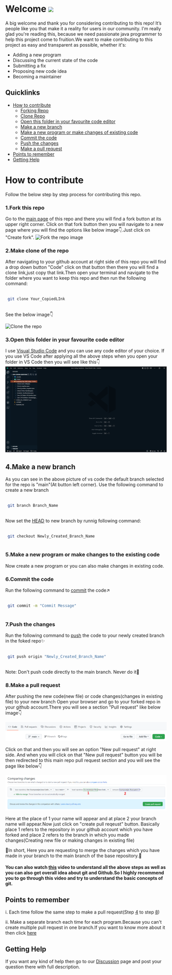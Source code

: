 # Welcome <img src="https://github.com/TheDudeThatCode/TheDudeThatCode/blob/master/Assets/Hi.gif" width="29px">

A big welcome and thank you for considering contributing to this repo! It’s people like you that make it a reality for users in our community.
I'm really glad you're reading this, because we need passionate java programmer to help this project come to fruition.We want to make contributing to 
this project as easy and transparent as possible, whether it's:

- Adding a new program
- Discussing the current state of the code
- Submitting a fix
- Proposing new code idea
- Becoming a maintainer


## Quicklinks

* [How to contribute](#How-to-contribute)
    * [Forking Repo](#1.Fork-this-repo)
    * [Clone Repo](#2.Make-clone-of-the-repo)
    * [Open this folder in your favourite code editor](#3.Open-this-folder-in-your-favourite-code-editor)
    * [Make a new branch](#4.Make-a-new-branch)
    * [Make a new program or make changes of existing code](###5.Make-a-new-program-or-make-changes-of-existing-code)
    * [Commit the code](#6.Commit-the-code)
    * [Push the changes](#7.Push-the-changes)
    * [Make a pull request](#8.Make-a-pull-request)
* [Points to remember](#Points-to-remember)
* [Getting Help](#getting-help)

# How to contribute

Follow the below step by step process for contributing this repo.

### 1.Fork this repo

Go to the [main page](https://github.com/Dev-Soumyaranjan/Java-Coding-Questions) of this repo and there you will find a fork button at its upper right corner. Click
on that fork button then you will navigate to a new page where you will find the options like below image👇.Just click on "Create fork".
<img src="https://github.com/Dev-Soumyaranjan/Java-Coding-Questions/blob/main/images/fork.png" alt="Fork the repo image">

### 2.Make clone of the repo

After navigating to your github account at right side of this repo you will find a drop down button "Code" click on that button then there you will find a clone link,just
copy that link.Then open your terminal and navigate to the folder where you want to keep this repo and then run the following command:

```bash

 git clone Your_CopiedLInk
 
```
See the below image👇

<img src="https://github.com/Dev-Soumyaranjan/Java-Coding-Questions/blob/main/images/cloning%20repo.png" alt="Clone the repo">


### 3.Open this folder in your favourite code editor

I use [Visual Studio Code](https://code.visualstudio.com/download) and you can use any code editor of your choice.
If you use VS Code after applying all the above steps when you open your folder in VS Code then you will see like this👇
<img src="https://github.com/Dev-Soumyaranjan/Dev-Soumyaranjan/blob/main/Assets/vs%20code.png" alt="VS code">

## 4.Make a new branch

As you can see in the above picture of vs code the default branch selected for the repo is "main"(At button left corner).
Use the following command to create a new branch

```bash

 git branch Branch_Name
 
```

Now set the [HEAD](https://stackoverflow.com/questions/2304087/what-is-head-in-git#:~:text=The%20HEAD%20in%20Git%20is,the%20next%20commit%20you%20do.) to new branch by runnig following command:


```bash

 git checkout Newly_Created_Branch_Name
 
```


### 5.Make a new program or make changes to the existing code

Now create a new program or you can also make changes in existing code.


### 6.Commit the code

Run the following command to [commit](https://en.wikipedia.org/wiki/Commit_(version_control)) the code↗️

```bash

 git commit -m "Commit Message"
 
```

### 7.Push the changes

Run the following command to [push](https://en.wikipedia.org/wiki/Commit_(version_control)) the code to your newly created branch in the foked repo✨

```bash

 git push origin "Newly_Created_Branch_Name"
 
```

Note: Don't push code directly to the main branch. Never do it🚫

### 8.Make a pull request

After pushing the new code(new file) or code changes(changes in existing file) to your new branch
Open your browser and go to your forked repo in your github account.There you will see a section "Pull request" like below image👇

<img src="https://github.com/Dev-Soumyaranjan/Dev-Soumyaranjan/blob/main/Assets/Repo_Menu.png" alt="Repo_Menu">

Click on that and then you will see an option "New pull request" at right side. And when you will click on that "New pull request" button you will be then
redirected to this main repo pull request section and you will see the page like below👇

<img src="https://github.com/Dev-Soumyaranjan/Dev-Soumyaranjan/blob/main/Assets/Pull%20request.png" alt="Pull request">

Here at the place of 1 your name will appear and at place 2 your branch name will appear.Now just click on "create pull reqeust" button.
Basically place 1 refers to the repository in your github account which you have forked and place 2 refers to the branch in which you made changes(Creating new file
or making changes in existing file)

🚀In short, Here you are requesting to merge the changes which you have made in your branch to the main branch of the base repository.🚀

#### You can also watch [this](https://www.youtube.com/watch?v=apGV9Kg7ics&t=2840s) video to understand all the above steps as well as you can also get overall idea about git and Github.So I highly recommend you to go through this video and try to understand the basic concepts of git.

## Points to remember

i. Each time follow the same step to make a pull request(Step [4](###4.Make-a-new-branch) to step [8](###8.Make-a-pull-request))

ii. Make a separate branch each time for each program.Because you can't create multiple pull request in one branch.If you want to know more about it then click [here](https://www.youtube.com/watch?v=apGV9Kg7ics?&t=2785)


## Getting Help

If you want any kind of help then go to our [Discussion](https://github.com/Dev-Soumyaranjan/Java-Coding-Questions/discussions) page and post your question there
with full description.
